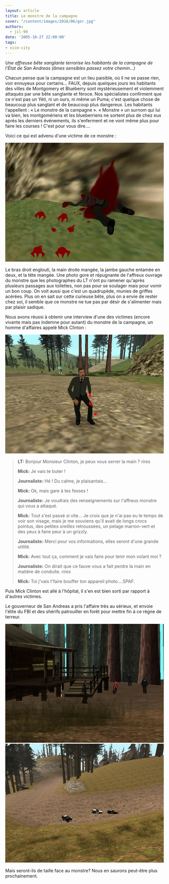 ```yaml
---
layout: article
title: Le monstre de la campagne
cover: "/content/images/2016/06/gor.jpg"
authors:
  - jil-90
date: '2005-10-27 22:00:00'
tags:
- vice-city
---
```


_Une affreuse bête sanglante terrorise les habitants de la campagne de l’État de San Andreas (âmes sensibles passez votre chemin...)_

Chacun pense que la campagne est un lieu paisible, où il ne se passe rien, voir ennuyeux pour certains... FAUX, depuis quelques jours les habitants des villes de Montgomery et Blueberry sont mystérieusement et violemment attaqués par une bête sanglante et féroce. Nos spécialistes confirment que ce n'est pas un Yéti, ni un ours, ni même un Puma; c'est quelque chose de beaucoup plus sanglant et de beaucoup plus dangereux. Les habitants l'appellent : « Le monstre de la campagne ». « Monstre » un surnom qui lui va bien, les montgomériens et les blueberriens ne sortent plus de chez eux après les derniers événements, ils s'enferment et ne vont même plus pour faire les courses ! C'est pour vous dire....

Voici ce qui est advenu d'une victime de ce monstre :

![](/content/images/2005/01/gor1.jpg)

Le bras droit englouti, la main droite mangée, la jambe gauche entamée en deux, et la tête mangée. Une photo gore et répugnante de l'affreux ouvrage du monstre que les photographes du LT n'ont pu ramener qu'après plusieurs passages aux toilettes, non pas pour se soulager mais pour vomir un bon coup. On voit aussi que c'est un quadrupède, munies de griffes acérées. Plus on en sait sur cette curieuse bête, plus on a envie de rester chez soi, il semble que ce monstre ne tue pas par désir de s'alimenter mais par plaisir sadique.

Nous avons réussi à obtenir une interview d'une des victimes (encore vivante mais pas indemne pour autant) du monstre de la campagne, un homme d'affaires appelé Mick Clinton :

![](/content/images/2005/01/gor2.jpg)

> **LT:** Bonjour Monsieur Clinton, je peux vous serrer la main ? _rires_
> 
> **Mick:** Je vais te buter !
> 
> **Journaliste:** Hé ! Du calme, je plaisantais...
> 
> **Mick:** Ok, mais gare à tes fesses !
> 
> **Journaliste:** Je voudrais des renseignements sur l'affreux monstre qui vous a attaqué.
> 
> **Mick:** Tout s'est passé si vite... Je crois que je n'ai pas eu le temps de voir son visage, mais je me souviens qu'il avait de longs crocs pointus, des petites oreilles retroussées, un pelage marron-vert et des yeux à faire peur à un grizzly.
> 
> **Journaliste:** Merci pour vos informations, elles seront d'une grande utilité.
> 
> **Mick:** Avec tout ça, comment je vais faire pour tenir mon volant moi ?
> 
> **Journaliste:** On dirait que ce fauve vous a fait perdre la main en matière de conduite. _rires_
> 
> **Mick:** Toi j'vais t'faire bouffer ton appareil photo....SPAF.

Puis Mick Clinton est allé à l'hôpital, il s'en est bien sorti par rapport à d'autres victimes.

Le gouverneur de San Andreas a pris l'affaire très au sérieux, et envoie l'élite du FBI et des shérifs patrouiller en forêt pour mettre fin à ce règne de terreur.

![](/content/images/2005/01/gor3.jpg)
![](/content/images/2005/01/gor4.jpg)

Mais seront-ils de taille face au monstre? Nous en saurons peut-être plus prochainement.